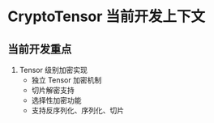 # CryptoTensor 当前开发上下文

## 当前开发重点

1. Tensor 级别加密实现
   - 独立 Tensor 加密机制
   - 切片解密支持
   - 选择性加密功能
   - 支持反序列化、序列化、切片